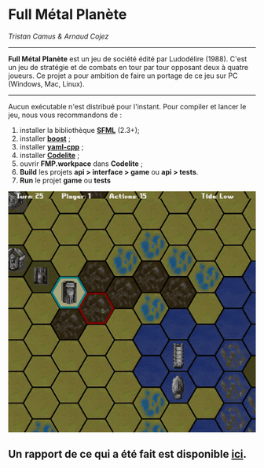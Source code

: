 # Full Métal Planète #

*Tristan Camus & Arnaud Cojez*

----------------------

**Full Métal Planète** est un jeu de société édité par Ludodélire (1988). C'est un jeu de stratégie et de combats en tour par tour opposant deux à quatre joueurs.
Ce projet a pour ambition de faire un portage de ce jeu sur PC (Windows, Mac, Linux).

----------------------

Aucun exécutable n'est distribué pour l'instant. Pour compiler et lancer le jeu, nous vous recommandons de :

  1. installer la bibliothèque **[SFML](http://www.sfml-dev.org/)** (2.3+);
  2. installer **[boost](https://www.Boost.org/)** ;
  3. installer **[yaml-cpp](https://github.com/jbeder/yaml-cpp)** ;
  4. installer **[Codelite](http://www.codelite.org/)** ;
  5. ouvrir **FMP.workpace** dans **Codelite** ;
  6. **Build** les projets **api > interface > game** ou **api > tests**.
  7. **Run** le projet **game** ou **tests**

![preview](/preview.gif)

## Un rapport de ce qui a été fait est disponible [ici](/RapportProjetIndividuel.pdf). ##
